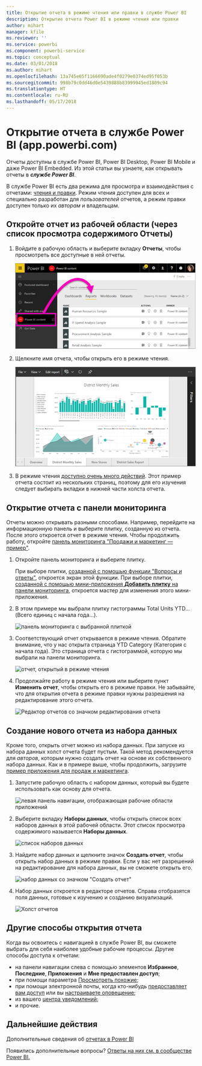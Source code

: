```yaml
---
title: Открытие отчета в режиме чтения или правки в службе Power BI
description: Открытие отчета Power BI в режиме чтения или правки
author: mihart
manager: kfile
ms.reviewer: ''
ms.service: powerbi
ms.component: powerbi-service
ms.topic: conceptual
ms.date: 03/01/2018
ms.author: mihart
ms.openlocfilehash: 13a745e65f1166690ade4f0279e0374ed95f053b
ms.sourcegitcommit: 998b79c0dd46d0e5439888b83999945ed1809c94
ms.translationtype: HT
ms.contentlocale: ru-RU
ms.lasthandoff: 05/17/2018
---
```

# <a name="open-a-report-in-power-bi-service-apppowerbicom"></a>Открытие отчета в службе Power BI (app.powerbi.com)
Отчеты доступны в службе Power BI, Power BI Desktop, Power BI Mobile и даже Power BI Embedded. Из этой статьи вы узнаете, как открывать отчеты в ***службе Power BI***.

В службе Power BI есть два режима для просмотра и взаимодействия с отчетами: [чтения и правки](service-reading-view-and-editing-view.md). Режим чтения доступен для всех и специально разработан для *пользователей* отчетов, а режим правки доступен только их *авторам* и владельцам. 

## <a name="open-a-report-from-a-workspace-via-the-reports-content-view-list"></a>Откройте отчет из рабочей области (через список просмотра содержимого **Отчеты**)

1. Войдите в рабочую область и выберите вкладку **Отчеты**, чтобы просмотреть все доступные в ней отчеты.  
   
   ![Вкладка "Отчеты" рабочей области](media/service-report-open/power-bi-open-report.png)
2. Щелкните имя отчета, чтобы открыть его в режиме чтения.  
   
    ![отчет в режиме чтения](media/service-report-open/power-bi-reading-view.png)
3. В режиме чтения [доступно очень много действий](service-reading-view-and-editing-view.md).  Этот пример отчета состоит из нескольких страниц, поэтому для его изучения следует выбирать вкладки в нижней части холста отчета. 

## <a name="open-a-report-from-a-dashboard"></a>Открытие отчета с панели мониторинга
Отчеты можно открывать разными способами. Например, перейдите на информационную панель и выберите плитку, созданную из отчета.  После этого откроется отчет в режиме чтения. Чтобы продолжить работу, откройте [панель мониторинга "Продажи и маркетинг — пример"](sample-datasets.md).

1. Откройте панель мониторинга и выберите плитку.

   При выборе плитки, [созданной с помощью функции "Вопросы и ответы"](service-dashboard-pin-tile-from-q-and-a.md), откроется экран этой функции. При выборе плитки, [созданной с помощью мини-приложения **Добавить плитку** на панели мониторинга](service-dashboard-add-widget.md), откроется мастер для изменения этого мини-приложения.  

2.  В этом примере мы выбрали плитку гистограммы Total Units YTD... (Всего единиц с начала года...).

    ![панель мониторинга с выбранной плиткой](media/service-report-open/power-bi-dashboard.png)

3.  Соответствующий отчет открывается в режиме чтения. Обратите внимание, что у нас открыта страница YTD Category (Категория с начала года). Это страница отчета с гистограммой, которую мы выбрали на панели мониторинга.

    ![отчет, открытый в режиме чтения](media/service-report-open/power-bi-report.png)

4. Продолжайте работу в режиме чтения или выберите пункт **Изменить отчет**, чтобы открыть его в режиме правки. Не забывайте, что для открытия отчета в режиме правки нужны разрешения на редактирование этого отчета.

    ![Редактор отчетов со значком редактирования отчета](media/service-report-open/power-bi-edit-report.png)

## <a name="create-a-brand-new-report-from-a-dataset"></a>Создание нового отчета из набора данных
Кроме того, открыть отчет можно из набора данных. При запуске из набора данных холст отчета будет пустым. Такой метод рекомендуется для *авторов*, которым нужно создать отчет на основе их собственного набора данных. Как и в примере выше, чтобы продолжить, загрузите [пример приложения для продаж и маркетинга](sample-datasets.md).

1. Запустите рабочую область с набором данных, который вы будете использовать как основу для отчета.

   ![левая панель навигации, отображающая рабочие области приложений](media/service-report-open/power-bi-workspace.png)

2. Выберите вкладку **Наборы данных**, чтобы открыть список всех наборов данных в этой рабочей области. Этот список просмотра содержимого называется **Наборы данных**.
   
   ![список наборов данных](media/service-report-open/power-bi-dataset.png)

1. Найдите набор данных и щелкните значок **Создать отчет**, чтобы открыть набор данных в режиме правки. Если у вас нет разрешений на редактирование для набора данных, вы не сможете открыть его. 
   
    ![набор данных со значком "Создать отчет"](media/service-report-open/power-bi-create-report.png)

3. Набор данных откроется в редакторе отчетов. Справа отобразятся поля данных, готовые к изучению и созданию визуализаций. 

   ![Холст отчетов](media/service-report-open/power-bi-blank-canvas.png)

##  <a name="still-more-ways-to-open-a-report"></a>Другие способы открытия отчета
Когда вы освоитесь с навигацией в службе Power BI, вы сможете выбрать для себя наиболее удобные рабочие процессы. Другие способы доступа к отчетам:
- на панели навигации слева с помощью элементов **Избранное**, **Последние**, **Приложения** и **Мне предоставлен доступ**; 
- при помощи параметра [Просмотреть похожие](service-related-content.md);
- при помощи электронной почты, когда кто-нибудь [предоставляет вам доступ](service-share-reports.md) или вы [настраиваете оповещение](service-set-data-alerts.md);    
- из вашего [центра уведомлений](service-notification-center.md);    
- и прочие.

## <a name="next-steps"></a>Дальнейшие действия
Дополнительные сведения об [отчетах в Power BI](service-reports.md)

Появились дополнительные вопросы? [Ответы на них см. в сообществе Power BI.](http://community.powerbi.com/)  

